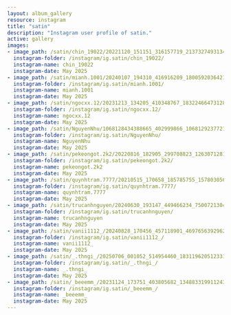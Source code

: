 ```yaml
---
layout: album_gallery
resource: instagram
title: "satin"
description: "Instagram user profile of satin."
active: gallery
images: 
- image_path: /satin/chin_19022/20221120_151151_316157719_2137327493134685_3187302902173809504_n.jpg
  instagram-folder: /instagram/ig.satin/chin_19022/
  instagram-name: chin_19022
  instagram-date: May 2025
- image_path: /satin/mianh.1001/20240107_194310_416916209_18005920364214000_4865527038397256605_n.jpg
  instagram-folder: /instagram/ig.satin/mianh.1001/
  instagram-name: mianh.1001
  instagram-date: May 2025
- image_path: /satin/ngocxx.12/20231213_134205_410348767_18322466473128170_3255843587164757816_n.jpg
  instagram-folder: /instagram/ig.satin/ngocxx.12/
  instagram-name: ngocxx.12
  instagram-date: May 2025
- image_path: /satin/NguyenNhu/1068128434388665_402999866_1068129237721918_2774767527195796319_n.jpg
  instagram-folder: /instagram/ig.satin/NguyenNhu/
  instagram-name: NguyenNhu
  instagram-date: May 2025
- image_path: /satin/pekeongot.2k2/20220816_182905_299708823_1263071281124057_7944571854910510993_n.jpg
  instagram-folder: /instagram/ig.satin/pekeongot.2k2/
  instagram-name: pekeongot.2k2
  instagram-date: May 2025
- image_path: /satin/quynhtram.7777/20210515_170658_185785755_1578030562386992_5283629615853189472_n.jpg
  instagram-folder: /instagram/ig.satin/quynhtram.7777/
  instagram-name: quynhtram.7777
  instagram-date: May 2025
- image_path: /satin/trucanhnguyen/20240630_193147_449466234_750072130406338_8039787054552951016_n.jpg
  instagram-folder: /instagram/ig.satin/trucanhnguyen/
  instagram-name: trucanhnguyen
  instagram-date: May 2025
- image_path: /satin/vanii1112_/20240828_170456_457118901_469765639296271_3461577260146627822_n.jpg
  instagram-folder: /instagram/ig.satin/vanii1112_/
  instagram-name: vanii1112_
  instagram-date: May 2025
- image_path: /satin/_.thngi_/20250706_001052_514954460_18311962051233157_5296631046346408836_n.jpg
  instagram-folder: /instagram/ig.satin/_.thngi_/
  instagram-name: _.thngi_
  instagram-date: May 2025
- image_path: /satin/_beeemm_/20231124_173751_403805682_1348833199112431_8593621213905350936_n.jpg
  instagram-folder: /instagram/ig.satin/_beeemm_/
  instagram-name: _beeemm_
  instagram-date: May 2025
---
```

